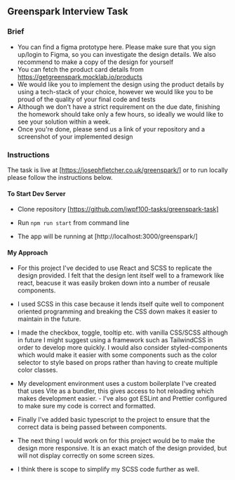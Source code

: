 ## Greenspark Interview Task

### Brief

- You can find a figma prototype here. Please make sure that you sign up/login to Figma, so you can investigate the design details. We also recommend to make a copy of the design for yourself
- You can fetch the product card details from https://getgreenspark.mocklab.io/products
- We would like you to implement the design using the product details by using a tech-stack of your choice, however we would like you to be proud of the quality of your final code and tests
- Although we don't have a strict requirement on the due date, finishing the homework should take only a few hours, so ideally we would like to see your solution within a week.
- Once you're done, please send us a link of your repository and a screenshot of your implemented design

### Instructions

The task is live at [https://josephfletcher.co.uk/greenspark/] or to run locally please follow the instructions below.

#### To Start Dev Server

- Clone repository [https://github.com/jwpf100-tasks/greenspark-task]

- Run `npm run start` from command line

- The app will be running at [http://localhost:3000/greenspark/]

#### My Approach

- For this project I've decided to use React and SCSS to replicate the design provided.  I felt that the design lent itself well to a framework like react, beacuse it was easily broken down into a number of reusale components. 
- I used SCSS in this case because it lends itself quite well to component oriented programming and breaking the CSS down makes it easier to maintain in the future. 
- I made the checkbox, toggle, tooltip etc. with vanilla CSS/SCSS although in future I might suggest using a framework such as TailwindCSS in order to develop more quickly.  I would also consider styled-components which would make it easier with some components such as the color selector to style based on props rather than having to create multiple color classes.  
- My development environment uses a custom boilerplate I've created that uses Vite as a bundler, this gives access to hot reloading which makes development easier.  - I've also got ESLint and Prettier configured to make sure my code is correct and formatted.
- Finally I've added basic typescript to the project to ensure that the correct data is being passed between components. 

- The next thing I would work on for this project would be to make the design more responsive.  It is an exact match of the design provided, but will not display correctly on some screen sizes. 
- I think there is scope to simplify my SCSS code further as well. 
